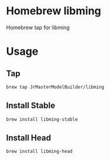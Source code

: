# Homebrew libming

Homebrew tap for libming

# Usage

## Tap

```sh
brew tap JrMasterModelBuilder/libming
```

## Install Stable

```sh
brew install libming-stable
```

## Install Head

```sh
brew install libming-head
```
